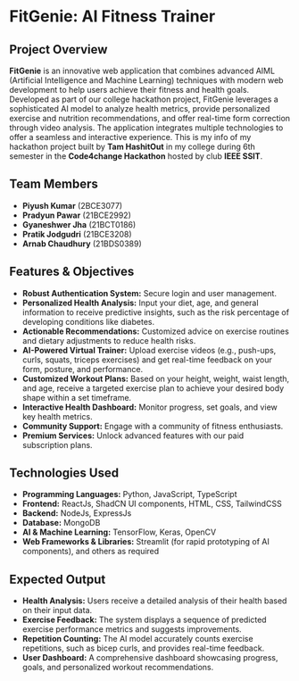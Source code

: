 # FitGenie: AI Fitness Trainer

## Project Overview

**FitGenie** is an innovative web application that combines advanced AIML (Artificial Intelligence and Machine Learning) techniques with modern web development to help users achieve their fitness and health goals. Developed as part of our college hackathon project, FitGenie leverages a sophisticated AI model to analyze health metrics, provide personalized exercise and nutrition recommendations, and offer real-time form correction through video analysis. The application integrates multiple technologies to offer a seamless and interactive experience.
This is my info of my hackathon project built by **Tam HashitOut** in my college during 6th semester in the **Code4change Hackathon** hosted by club **IEEE SSIT**.


## Team Members

- **Piyush Kumar** (2BCE3077)
- **Pradyun Pawar** (21BCE2992)
- **Gyaneshwer Jha** (21BCT0186)
- **Pratik Jodgudri** (21BCE3208)
- **Arnab Chaudhury** (21BDS0389)

## Features & Objectives

- **Robust Authentication System:** Secure login and user management.
- **Personalized Health Analysis:** Input your diet, age, and general information to receive predictive insights, such as the risk percentage of developing conditions like diabetes.
- **Actionable Recommendations:** Customized advice on exercise routines and dietary adjustments to reduce health risks.
- **AI-Powered Virtual Trainer:** Upload exercise videos (e.g., push-ups, curls, squats, triceps exercises) and get real-time feedback on your form, posture, and performance.
- **Customized Workout Plans:** Based on your height, weight, waist length, and age, receive a targeted exercise plan to achieve your desired body shape within a set timeframe.
- **Interactive Health Dashboard:** Monitor progress, set goals, and view key health metrics.
- **Community Support:** Engage with a community of fitness enthusiasts.
- **Premium Services:** Unlock advanced features with our paid subscription plans.

## Technologies Used

- **Programming Languages:** Python, JavaScript, TypeScript
- **Frontend:** ReactJs, ShadCN UI components, HTML, CSS, TailwindCSS
- **Backend:** NodeJs, ExpressJs
- **Database:** MongoDB
- **AI & Machine Learning:** TensorFlow, Keras, OpenCV
- **Web Frameworks & Libraries:** Streamlit (for rapid prototyping of AI components), and others as required


## Expected Output

- **Health Analysis:** Users receive a detailed analysis of their health based on their input data.
- **Exercise Feedback:** The system displays a sequence of predicted exercise performance metrics and suggests improvements.
- **Repetition Counting:** The AI model accurately counts exercise repetitions, such as bicep curls, and provides real-time feedback.
- **User Dashboard:** A comprehensive dashboard showcasing progress, goals, and personalized workout recommendations.


